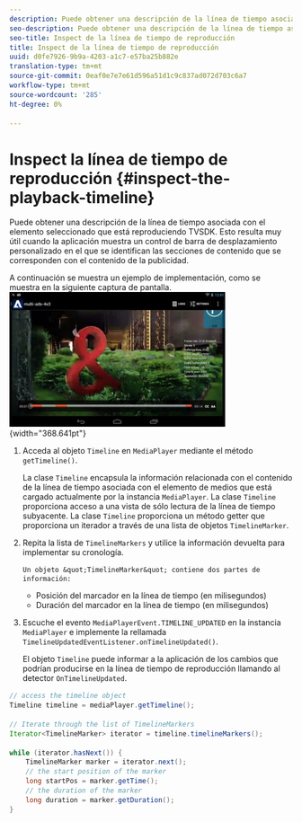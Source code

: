 ```yaml
---
description: Puede obtener una descripción de la línea de tiempo asociada con el elemento seleccionado que está reproduciendo TVSDK. Esto resulta muy útil cuando la aplicación muestra un control de barra de desplazamiento personalizado en el que se identifican las secciones de contenido que se corresponden con el contenido de la publicidad.
seo-description: Puede obtener una descripción de la línea de tiempo asociada con el elemento seleccionado que está reproduciendo TVSDK. Esto resulta muy útil cuando la aplicación muestra un control de barra de desplazamiento personalizado en el que se identifican las secciones de contenido que se corresponden con el contenido de la publicidad.
seo-title: Inspect de la línea de tiempo de reproducción
title: Inspect de la línea de tiempo de reproducción
uuid: d0fe7926-9b9a-4203-a1c7-e57ba25b882e
translation-type: tm+mt
source-git-commit: 0eaf0e7e7e61d596a51d1c9c837ad072d703c6a7
workflow-type: tm+mt
source-wordcount: '285'
ht-degree: 0%

---
```



# Inspect la línea de tiempo de reproducción {#inspect-the-playback-timeline}

Puede obtener una descripción de la línea de tiempo asociada con el elemento seleccionado que está reproduciendo TVSDK. Esto resulta muy útil cuando la aplicación muestra un control de barra de desplazamiento personalizado en el que se identifican las secciones de contenido que se corresponden con el contenido de la publicidad.

A continuación se muestra un ejemplo de implementación, como se muestra en la siguiente captura de pantalla.  ![](assets/inspect-playback.jpg){width=&quot;368.641pt&quot;}

1. Acceda al objeto `Timeline` en `MediaPlayer` mediante el método `getTimeline()`.

   La clase `Timeline` encapsula la información relacionada con el contenido de la línea de tiempo asociada con el elemento de medios que está cargado actualmente por la instancia `MediaPlayer`. La clase `Timeline` proporciona acceso a una vista de sólo lectura de la línea de tiempo subyacente. La clase `Timeline` proporciona un método getter que proporciona un iterador a través de una lista de objetos `TimelineMarker`.

1. Repita la lista de `TimelineMarkers` y utilice la información devuelta para implementar su cronología.

       Un objeto &quot;TimelineMarker&quot; contiene dos partes de información:
   
   * Posición del marcador en la línea de tiempo (en milisegundos)
   * Duración del marcador en la línea de tiempo (en milisegundos)

1. Escuche el evento `MediaPlayerEvent.TIMELINE_UPDATED` en la instancia `MediaPlayer` e implemente la rellamada `TimelineUpdatedEventListener.onTimelineUpdated()`.

   El objeto `Timeline` puede informar a la aplicación de los cambios que podrían producirse en la línea de tiempo de reproducción llamando al detector `OnTimelineUpdated`.

```java
// access the timeline object 
Timeline timeline = mediaPlayer.getTimeline(); 
 
// Iterate through the list of TimelineMarkers 
Iterator<TimelineMarker> iterator = timeline.timelineMarkers(); 
 
while (iterator.hasNext()) { 
    TimelineMarker marker = iterator.next(); 
    // the start position of the marker 
    long startPos = marker.getTime(); 
    // the duration of the marker 
    long duration = marker.getDuration(); 
}
```

